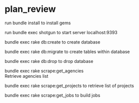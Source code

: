 plan_review
===========
run bundle install to install gems

run bundle exec shotgun to start server localhost:9393

bundle exec rake db:create 
	to create database

bundle exec rake db:migrate 
	to create tables within database

bundle exec rake db:drop 
	to drop database


bundle exec rake scrape:get_agencies   
	Retrieve agencies list

bundle exec rake scrape:get_projects
	to retrieve list of projects

bundle exec rake scrape:get_jobs
	to build jobs
